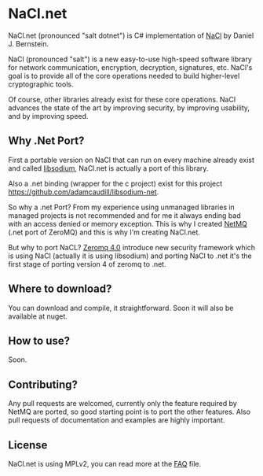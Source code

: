 # NaCl.net

NaCl.net (pronounced "salt dotnet") is C# implementation of [NaCl](http://nacl.cr.yp.to/) by Daniel J. Bernstein.

NaCl (pronounced "salt") is a new easy-to-use high-speed software library for network communication, encryption, decryption, signatures, etc. 
NaCl's goal is to provide all of the core operations needed to build higher-level cryptographic tools.

Of course, other libraries already exist for these core operations. NaCl advances the state of the art by improving security, by improving usability, and by improving speed.

## Why .Net Port?

First a portable version on NaCl that can run on every machine already exist and called [libsodium](https://github.com/jedisct1/libsodium), NaCl.net is actually a port of this library.

Also a .net binding (wrapper for the c project) exist for this project https://github.com/adamcaudill/libsodium-net.

So why a .net Port?  From my experience using unmanaged libraries in managed projects is not recommended and for me it always ending bad with an access denied or memory exception. 
This is why I created [NetMQ](httsp://github.com/zeromq/netmq) (.net port of ZeroMQ) and this is why I'm creating NaCl.net. 

But why to port NaCL? [Zeromq 4.0](http://zeromq.org/) introduce new security framework which is using NaCl (actually it is using libsodium) and porting NaCl to .net it's the first stage of porting version 4 of zeromq to .net.

## Where to download?

You can download and compile, it straightforward. Soon it will also be available at nuget.

## How to use?

Soon.

## Contributing?

Any pull requests are welcomed, currently only the feature required by NetMQ are ported, so good starting point is to port the other features. Also pull requests of documentation and examples are highly important.

## License
NaCl.net is using MPLv2, you can read more at the [FAQ](http://www.mozilla.org/MPL/2.0/FAQ.html) file.
